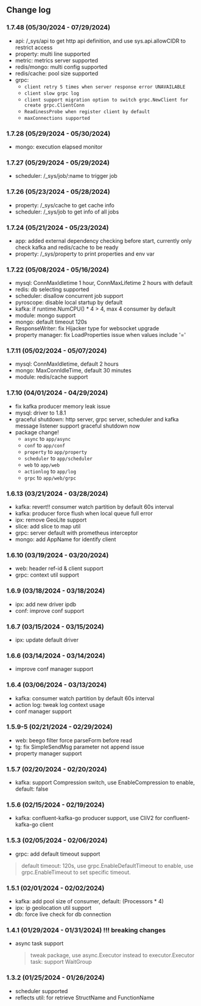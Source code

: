 ## Change log

### 1.7.48 (05/30/2024 - 07/29/2024)

* api: /_sys/api to get http api definition, and use sys.api.allowCIDR to restrict access
* property: multi line supported
* metric: metrics server supported
* redis/mongo: multi config supported
* redis/cache: pool size supported
* grpc:
  - `client retry 5 times when server response error UNAVAILABLE`
  - `client slow grpc log`
  - `client support migration option to switch grpc.NewClient for create grpc.ClientConn`
  - `ReadinessProbe when register client by default`
  - `maxConnections supported`


### 1.7.28 (05/29/2024 - 05/30/2024)

* mongo: execution elapsed monitor


### 1.7.27 (05/29/2024 - 05/29/2024)

* scheduler: /_sys/job/:name to trigger job


### 1.7.26 (05/23/2024 - 05/28/2024)

* property: /_sys/cache to get cache info
* scheduler: /_sys/job to get info of all jobs


### 1.7.24 (05/21/2024 - 05/23/2024)

* app: added external dependency checking before start, currently only check kafka and redis/cache to be ready
* property: /_sys/property to print properties and env var


### 1.7.22 (05/08/2024 - 05/16/2024)

* mysql: ConnMaxIdletime 1 hour, ConnMaxLifetime 2 hours with default
* redis: db selecting supported
* scheduler: disallow concurrent job support
* pyroscope: disable local startup by default
* kafka: if runtime.NumCPU() * 4 > 4, max 4 consumer by default
* module: mongo support
* mongo: default timeout 120s
* ResponseWriter: fix Hijacker type for websocket upgrade
* property manager: fix LoadProperties issue when values include '='


### 1.7.11 (05/02/2024 - 05/07/2024)
* mysql: ConnMaxIdletime, default 2 hours 
* mongo: MaxConnIdleTime, default 30 minutes
* module: redis/cache support


### 1.7.10 (04/01/2024 - 04/29/2024)

* fix kafka producer memory leak issue 
* mysql: driver to 1.8.1
* graceful shutdown: http server, grpc server, scheduler and kafka message listener support graceful shutdown now
* package change!
  - `async` to `app/async`
  - `conf` to `app/conf`
  - `property` to `app/property`
  - `scheduler` to `app/scheduler`
  - `web` to `app/web`
  - `actionlog` to `app/log`
  - `grpc` to `app/web/grpc`

### 1.6.13 (03/21/2024 - 03/28/2024)

* kafka: revert!! consumer watch partition by default 60s interval
* kafka: producer force flush when local queue full error
* ipx: remove GeoLite support
* slice: add slice to map util
* grpc: server default with prometheus interceptor
* mongo: add AppName for identify client

### 1.6.10 (03/19/2024 - 03/20/2024)

* web: header ref-id & client support
* grpc: context util support

### 1.6.9 (03/18/2024 - 03/18/2024)

* ipx: add new driver ipdb
* conf: improve conf support

### 1.6.7 (03/15/2024 - 03/15/2024)

* ipx: update default driver

### 1.6.6 (03/14/2024 - 03/14/2024)

* improve conf manager support

### 1.6.4 (03/06/2024 - 03/13/2024)

* kafka: consumer watch partition by default 60s interval
* action log: tweak log context usage
* conf manager support

### 1.5.9-5 (02/21/2024 - 02/29/2024)

* web: beego filter force parseForm before read
* tg: fix SimpleSendMsg parameter not append issue
* property manager support

### 1.5.7 (02/20/2024 - 02/20/2024)

* kafka: support Compression switch, use EnableCompression to enable, default: false

### 1.5.6 (02/15/2024 - 02/19/2024)

* kafka: confluent-kafka-go producer support, use CliV2 for confluent-kafka-go client

### 1.5.3 (02/05/2024 - 02/06/2024)

* grpc: add default timeout support

> default timeout: 120s, use grpc.EnableDefaultTimeout to enable, use grpc.EnableTimeout to set specific timeout.

### 1.5.1 (02/01/2024 - 02/02/2024)

* kafka: add pool size of consumer, default: (Processors * 4)
* ipx: ip geolocation util support
* db: force live check for db connection

### 1.4.1 (01/29/2024 - 01/31/2024) !!! breaking changes

* async task support
  > tweak package, use async.Executor instead to executor.Executor
  > task: support WaitGroup

### 1.3.2 (01/25/2024 - 01/26/2024)

* scheduler supported
* reflects util: for retrieve StructName and FunctionName